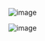 
![image](https://github.com/user-attachments/assets/40b4a385-c622-4a18-99f7-9833d54d61ec)


![image](https://github.com/user-attachments/assets/849ca5f2-8dd7-4adf-9221-512632bd60f2)
